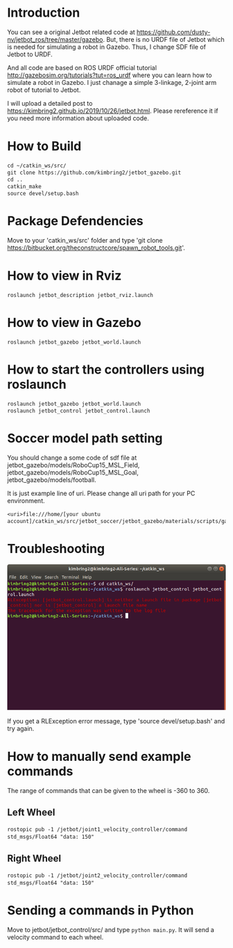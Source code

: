 # Introduction

You can see a original Jetbot related code at https://github.com/dusty-nv/jetbot_ros/tree/master/gazebo. But, there is no URDF file of Jetbot which is needed for simulating a robot in Gazebo. Thus, I change SDF file of Jetbot to URDF. 

And all code are based on ROS URDF official tutorial http://gazebosim.org/tutorials?tut=ros_urdf where you can learn how to simulate a robot in Gazebo. I just chanage a simple 3-linkage, 2-joint arm robot of tutorial to Jetbot. 

I will upload a detailed post to https://kimbring2.github.io/2019/10/26/jetbot.html. Please rereference it if you need more information about uploaded code. 

# How to Build
```
cd ~/catkin_ws/src/
git clone https://github.com/kimbring2/jetbot_gazebo.git
cd ..
catkin_make
source devel/setup.bash
```
# Package Defendencies
Move to your 'catkin_ws/src' folder and type 
'git clone https://bitbucket.org/theconstructcore/spawn_robot_tools.git'.

# How to view in Rviz
```
roslaunch jetbot_description jetbot_rviz.launch
```

# How to view in Gazebo
```
roslaunch jetbot_gazebo jetbot_world.launch
```

# How to start the controllers using roslaunch
```
roslaunch jetbot_gazebo jetbot_world.launch
roslaunch jetbot_control jetbot_control.launch
```

# Soccer model path setting
You should change a some code of sdf file at jetbot_gazebo/models/RoboCup15_MSL_Field, jetbot_gazebo/models/RoboCup15_MSL_Goal, jetbot_gazebo/models/football.

It is just example line of uri. Please change all uri path for your PC environment.
```
<uri>file:///home/[your ubuntu account]/catkin_ws/src/jetbot_soccer/jetbot_gazebo/materials/scripts/gazebo.material</uri>
```

# Troubleshooting 
<img src="image/Error_Message.png" width="600">

If you get a RLException error message, type 'source devel/setup.bash' and try again.

# How to manually send example commands
The range of commands that can be given to the wheel is -360 to 360.

## Left Wheel 
```rostopic pub -1 /jetbot/joint1_velocity_controller/command std_msgs/Float64 "data: 150"```

## Right Wheel 
```rostopic pub -1 /jetbot/joint2_velocity_controller/command std_msgs/Float64 "data: 150"```

# Sending a commands in Python
Move to jetbot/jetbot_control/src/ and type ```python main.py```. It will send a velocity command to each wheel.
